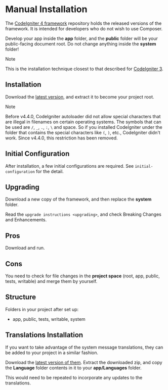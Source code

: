 # Manual Installation

<div class="contents" local="" depth="2">

</div>

The [CodeIgniter 4 framework](https://github.com/codeigniter4/framework)
repository holds the released versions of the framework. It is intended
for developers who do not wish to use Composer.

Develop your app inside the **app** folder, and the **public** folder
will be your public-facing document root. Do not change anything inside
the **system** folder!

> [!NOTE]
> This is the installation technique closest to that described for
> [CodeIgniter
> 3](https://codeigniter.com/userguide3/installation/index.html).

## Installation

Download the [latest
version](https://github.com/CodeIgniter4/framework/releases/latest), and
extract it to become your project root.

> [!NOTE]
> Before v4.4.0, CodeIgniter autoloader did not allow special characters
> that are illegal in filenames on certain operating systems. The
> symbols that can be used are `/`, `_`, `.`, `:`, `\` and space. So if
> you installed CodeIgniter under the folder that contains the special
> characters like `(`, `)`, etc., CodeIgniter didn't work. Since v4.4.0,
> this restriction has been removed.

## Initial Configuration

After installation, a few initial configurations are required. See
`initial-configuration` for the detail.

## Upgrading

Download a new copy of the framework, and then replace the **system**
folder.

Read the `upgrade instructions <upgrading>`, and check Breaking Changes
and Enhancements.

## Pros

Download and run.

## Cons

You need to check for file changes in the **project space** (root, app,
public, tests, writable) and merge them by yourself.

## Structure

Folders in your project after set up:

- app, public, tests, writable, system

## Translations Installation

If you want to take advantage of the system message translations, they
can be added to your project in a similar fashion.

Download the [latest version of
them](https://github.com/codeigniter4/translations/releases/latest).
Extract the downloaded zip, and copy the **Language** folder contents in
it to your **app/Languages** folder.

This would need to be repeated to incorporate any updates to the
translations.
